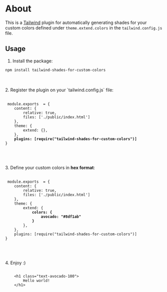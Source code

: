 # About 
This is a [Tailwind](https://tailwindcss.com/) plugin for automatically generating shades for your custom colors defined under `theme.extend.colors` in the `tailwind.config.js` file.

## Usage
1. Install the package:
<pre><code>npm install tailwind-shades-for-custom-colors</code></pre>
 <br>
 <br>
2. Register the plugin on your `tailwind.config.js` file:
 <pre>
 <code>
 module.exports  = {
	content: {
		relative: true,
		files: ['./public/index.html']
	},
	theme: {
		extend: {},
	},
	<b>plugins: [require("tailwind-shades-for-custom-colors")]</b>
}
 </code>
</pre>
<br>
<br>
 3.  Define your custom colors in <b>hex format</b>:
 <pre>
 <code>
 module.exports  = {
	content: {
		relative: true,
		files: ['./public/index.html']
	},
	theme: {
		extend: {
			<b>colors: {
				avocado: "#8df1ab"
			}</b>
		},
	},
	plugins: [require("tailwind-shades-for-custom-colors")]
}
 </code>
</pre>
<br>
<br>
4. Enjoy :)
<pre>
<code>
	&lth1 class="text-avocado-100">
		Hello world!
	&lt/h1>
</code>
</pre>

